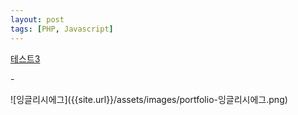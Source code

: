 ```yaml
---
layout: post
tags: [PHP, Javascript]
---
```


<div class="text-area">
    <a href="https://www.englishegg.com/" target="_blank">테스트3</a>
    <p class="info">
        -
    </p>
</div>
![잉글리시에그]({{site.url}}/assets/images/portfolio-잉글리시에그.png)